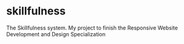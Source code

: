# skillfulness
The Skillfulness system. My project to finish the Responsive Website Development and Design Specialization
